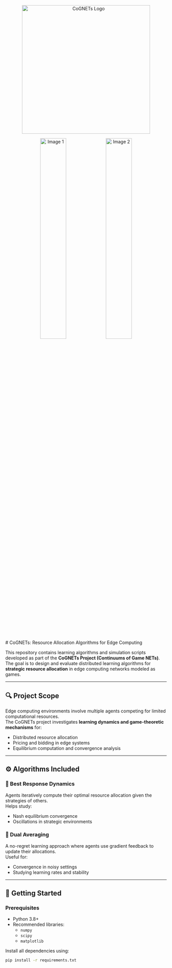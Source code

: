 <p align="center">
  <img src="cognetslogo1" alt="CoGNETs Logo" width="400"/>
</p>




<div style="text-align:center;">
    <img src="https://github.com/clequemarlain/Projets_de_Master/assets/79755084/e2e4cab3-2b09-4050-8076-5fc955835ca8" alt="Image 1" width="40%">
    <img src="https://github.com/clequemarlain/Projets_de_Master/assets/79755084/0b545ddb-585c-4041-a438-63536d05780b" alt="Image 2" width="40%">
</div>
# CoGNETs: Resource Allocation Algorithms for Edge Computing

This repository contains learning algorithms and simulation scripts developed as part of the **CoGNETs Project (Continuums of Game NETs)**.  
The goal is to design and evaluate distributed learning algorithms for **strategic resource allocation** in edge computing networks modeled as games.

---

## 🔍 Project Scope

Edge computing environments involve multiple agents competing for limited computational resources.  
The CoGNETs project investigates **learning dynamics and game-theoretic mechanisms** for:

- Distributed resource allocation
- Pricing and bidding in edge systems
- Equilibrium computation and convergence analysis

---

## ⚙️ Algorithms Included

### 🔹 Best Response Dynamics
Agents iteratively compute their optimal resource allocation given the strategies of others.  
Helps study:
- Nash equilibrium convergence
- Oscillations in strategic environments

### 🔹 Dual Averaging
A no-regret learning approach where agents use gradient feedback to update their allocations.  
Useful for:
- Convergence in noisy settings
- Studying learning rates and stability

---

## 🚀 Getting Started

### Prerequisites

- Python 3.8+
- Recommended libraries:
  - `numpy`
  - `scipy`
  - `matplotlib`

Install all dependencies using:

```bash
pip install -r requirements.txt
